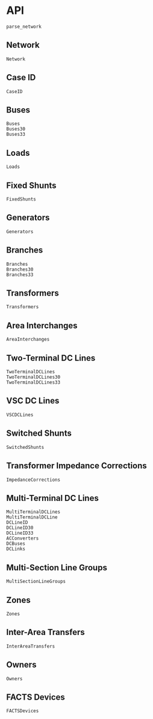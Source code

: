 # API

```@docs
parse_network
```

## Network
```@docs
Network
```

## Case ID
```@docs
CaseID
```

## Buses
```@docs
Buses
Buses30
Buses33
```

## Loads
```@docs
Loads
```

## Fixed Shunts
```@docs
FixedShunts
```

## Generators
```@docs
Generators
```

## Branches
```@docs
Branches
Branches30
Branches33
```

## Transformers
```@docs
Transformers
```

## Area Interchanges
```@docs
AreaInterchanges
```

## Two-Terminal DC Lines
```@docs
TwoTerminalDCLines
TwoTerminalDCLines30
TwoTerminalDCLines33
```

## VSC DC Lines
```@docs
VSCDCLines
```

## Switched Shunts
```@docs
SwitchedShunts
```

## Transformer Impedance Corrections
```@docs
ImpedanceCorrections
```

## Multi-Terminal DC Lines
```@docs
MultiTerminalDCLines
MultiTerminalDCLine
DCLineID
DCLineID30
DCLineID33
ACConverters
DCBuses
DCLinks
```

## Multi-Section Line Groups
```@docs
MultiSectionLineGroups
```

## Zones
```@docs
Zones
```

## Inter-Area Transfers
```@docs
InterAreaTransfers
```

## Owners
```@docs
Owners
```

## FACTS Devices
```@docs
FACTSDevices
```
